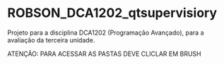 # ROBSON_DCA1202_qtsupervisiory
Projeto para a disciplina DCA1202 (Programação Avançado), para a avaliação da terceira unidade.

ATENÇÃO: PARA ACESSAR AS PASTAS DEVE CLICLAR EM BRUSH
